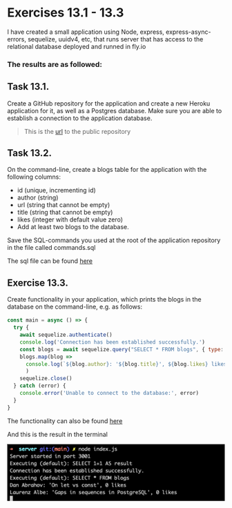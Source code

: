 # Exercises 13.1 - 13.3

I have created a small application using Node, express, express-async-errors, sequelize, uuidv4, etc,  that runs server that has access to the relational database deployed and runned in fly.io

### The results are as followed:

## Task 13.1.
Create a GitHub repository for the application and create a new Heroku application for it, as well as a Postgres database. Make sure you are able to establish a connection to the application database.

> This is the [url](https://github.com/PacoZG/part13-relational-db) to the public repository

## Task 13.2.
On the command-line, create a blogs table for the application with the following columns:

- id (unique, incrementing id)
- author (string)
- url (string that cannot be empty)
- title (string that cannot be empty)
- likes (integer with default value zero)
- Add at least two blogs to the database.

Save the SQL-commands you used at the root of the application repository in the file called commands.sql

The sql file can be found [here](./commands.sql)

## Exercise 13.3.
Create functionality in your application, which prints the blogs in the database on the command-line, e.g. as follows:

```Javascript
const main = async () => {
  try {
    await sequelize.authenticate()
    console.log('Connection has been established successfully.')
    const blogs = await sequelize.query("SELECT * FROM blogs", { type: QueryTypes.SELECT })
    blogs.map(blog => 
      console.log(`${blog.author}: '${blog.title}', ${blog.likes} likes`)
      )
    sequelize.close()
  } catch (error) {
    console.error('Unable to connect to the database:', error)
  }
}
```

The functionality can also be found [here](./server/utils/config.js)

And this is the result in the terminal

![terminal](./Screenshot%202023-02-28%20at%2013.20.09.png)